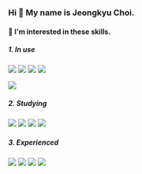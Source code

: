 ### Hi 👋 My name is Jeongkyu Choi.

#### 🌱 I'm interested in these skills.</br>
##### 1. In use</br> 
<img src="https://img.shields.io/badge/Javascript-yellow?style=plastic&logo=Javascript&logoColor=white"/> <img src="https://img.shields.io/badge/Node.js-339933?style=plastic&logo=Node.js&logoColor=white"/> <img src="https://img.shields.io/badge/Express.js-000000?style=plastic&logo=Express&logoColor=white"/> <img src="https://img.shields.io/badge/MySQL-4479A1?style=plastic&logo=MySQL&logoColor=white"/>

<img src="https://img.shields.io/badge/Python-3776AB?style=plastic&logo=Python&logoColor=white"/> 

##### 2. Studying</br>
<img src="https://img.shields.io/badge/TypeScript-3178C6?style=plastic&logo=TypeScript&logoColor=white"/> <img src="https://img.shields.io/badge/Nest.js-E0234E?style=plastic&logo=NestJs&logoColor=white"/> <img src="https://img.shields.io/badge/Docker-2496ED?style=plastic&logo=Docker&logoColor=white"/> <img src="https://img.shields.io/badge/NGINX-009639?style=plastic&logo=NGINX&logoColor=white"/> 

##### 3. Experienced</br>
<img src="https://img.shields.io/badge/PHP-777BB4?style=plastic&logo=PHP&logoColor=white"/> <img src="https://img.shields.io/badge/RaspberryPi-A22846?style=plastic&logo=RaspberryPi&logoColor=white"/> <img src="https://img.shields.io/badge/Arduino-00979D?style=plastic&logo=Arduino&logoColor=white"/> <img src="https://img.shields.io/badge/ESP32-E7352C?style=plastic&logo=espressif&logoColor=white"/>






<!--![ClairKyu's GitHub stats](https://github-readme-stats.vercel.app/api?username=ClairKyu&show_icons=true&theme=dark)-->

<!-- ![hyp3rflow's solved.ac stats](https://github-readme-solvedac.hyp3rflow.vercel.app/api/?handle=ClairKyu)-->
